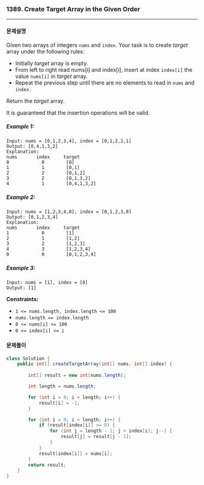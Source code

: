 ### 1389. Create Target Array in the Given Order

---

#### 문제설명

Given two arrays of integers `nums` and `index`. Your task is to create *target* array under the following rules:

- Initially *target* array is empty.
- From left to right read nums[i] and index[i], insert at index `index[i]` the value `nums[i]` in *target* array.
- Repeat the previous step until there are no elements to read in `nums` and `index.`

Return the *target* array.

It is guaranteed that the insertion operations will be valid.



##### Example 1:

```
Input: nums = [0,1,2,3,4], index = [0,1,2,2,1]
Output: [0,4,1,3,2]
Explanation:
nums       index     target
0            0        [0]
1            1        [0,1]
2            2        [0,1,2]
3            2        [0,1,3,2]
4            1        [0,4,1,3,2]
```

##### Example 2:

```
Input: nums = [1,2,3,4,0], index = [0,1,2,3,0]
Output: [0,1,2,3,4]
Explanation:
nums       index     target
1            0        [1]
2            1        [1,2]
3            2        [1,2,3]
4            3        [1,2,3,4]
0            0        [0,1,2,3,4]
```

##### Example 3:

```
Input: nums = [1], index = [0]
Output: [1]
```

**Constraints:**

- `1 <= nums.length, index.length <= 100`
- `nums.length == index.length`
- `0 <= nums[i] <= 100`
- `0 <= index[i] <= i`



#### 문제풀이

```java
class Solution {
    public int[] createTargetArray(int[] nums, int[] index) {
     
        int[] result = new int[nums.length];

        int length = nums.length;

        for (int i = 0; i < length; i++) {
            result[i] = -1;
        }

        for (int i = 0; i < length; i++) {
            if (result[index[i]] >= 0) {
                for (int j = length - 1; j > index[i]; j--) {
                    result[j] = result[j - 1];
                }
            }
            result[index[i]] = nums[i];
        }
        return result;
    }
}
```
